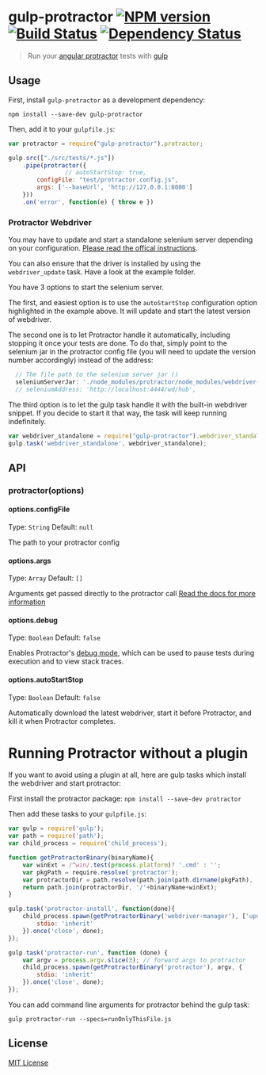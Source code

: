 # gulp-protractor [![NPM version][npm-image]][npm-url] [![Build Status][travis-image]][travis-url] [![Dependency Status][depstat-image]][depstat-url]

> Run your [angular protractor](https://github.com/angular/protractor) tests with [gulp](https://github.com/wearefractal/gulp)

## Usage

First, install `gulp-protractor` as a development dependency:

```shell
npm install --save-dev gulp-protractor
```

Then, add it to your `gulpfile.js`:

```javascript
var protractor = require("gulp-protractor").protractor;

gulp.src(["./src/tests/*.js"])
	.pipe(protractor({
                // autoStartStop: true,
		configFile: "test/protractor.config.js",
		args: ['--baseUrl', 'http://127.0.0.1:8000']
	}))
	.on('error', function(e) { throw e })
```

### Protractor Webdriver
You may have to update and start a standalone selenium server depending on your configuration. [Please read the offical instructions](https://github.com/angular/protractor#appendix-a-setting-up-a-standalone-selenium-server).

You can also ensure that the driver is installed by using the `webdriver_update` task. Have a look at the example folder.

You have 3 options to start the selenium server.

The first, and easiest option is to use the `autoStartStop` configuration option highlighted in the example above. It will update and start the latest version of webdriver.

The second one is to let Protractor handle it automatically, including stopping it once your tests are done.
To do that, simply point to the selenium jar in the protractor config file (you will need to update the version number accordingly) instead of the address:

```javascript
  // The file path to the selenium server jar ()
  seleniumServerJar: './node_modules/protractor/node_modules/webdriver-manager/selenium/selenium-server-standalone-3.2.0.jar',
  // seleniumAddress: 'http://localhost:4444/wd/hub',
```

The third option is to let the gulp task handle it with the built-in webdriver snippet.
If you decide to start it that way, the task will keep running indefinitely.

```javascript
var webdriver_standalone = require("gulp-protractor").webdriver_standalone;
gulp.task('webdriver_standalone', webdriver_standalone);
```

## API

### protractor(options)

#### options.configFile
Type: `String`
Default: `null`

The path to your protractor config

#### options.args
Type: `Array`
Default: `[]`

Arguments get passed directly to the protractor call [Read the docs for more information](https://github.com/angular/protractor/blob/master/docs/getting-started.md#setup-and-config)

#### options.debug
Type: `Boolean`
Default: `false`

Enables Protractor's [debug mode](https://github.com/angular/protractor/blob/master/docs/debugging.md), which can be used to pause tests during execution and to view stack traces.

#### options.autoStartStop
Type: `Boolean`
Default: `false`

Automatically download the latest webdriver, start it before Protractor, and kill it when Protractor completes.

# Running Protractor without a plugin
If you want to avoid using a plugin at all, here are gulp tasks which install the webdriver and start protractor:

First install the protractor package:
```npm install --save-dev protractor```

Then add these tasks to your ```gulpfile.js```:
```javascript
var gulp = require('gulp');
var path = require('path');
var child_process = require('child_process');

function getProtractorBinary(binaryName){
	var winExt = /^win/.test(process.platform)? '.cmd' : '';
	var pkgPath = require.resolve('protractor');
	var protractorDir = path.resolve(path.join(path.dirname(pkgPath), '..', 'bin'));
	return path.join(protractorDir, '/'+binaryName+winExt);
}

gulp.task('protractor-install', function(done){
	child_process.spawn(getProtractorBinary('webdriver-manager'), ['update'], {
		stdio: 'inherit'
	}).once('close', done);
});

gulp.task('protractor-run', function (done) {
	var argv = process.argv.slice(3); // forward args to protractor
	child_process.spawn(getProtractorBinary('protractor'), argv, {
		stdio: 'inherit'
	}).once('close', done);
});

```

You can add command line arguments for protractor behind the gulp task:

```gulp protractor-run --specs=runOnlyThisFile.js```


## License

[MIT License](http://en.wikipedia.org/wiki/MIT_License)

[npm-url]: https://npmjs.org/package/gulp-protractor
[npm-image]: https://badge.fury.io/js/gulp-protractor.png

[travis-url]: http://travis-ci.org/mllrsohn/gulp-protractor
[travis-image]: https://secure.travis-ci.org/mllrsohn/gulp-protractor.png?branch=master

[depstat-url]: https://david-dm.org/mllrsohn/gulp-protractor
[depstat-image]: https://david-dm.org/mllrsohn/gulp-protractor.png
